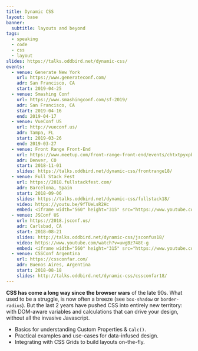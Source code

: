```yaml
---
title: Dynamic CSS
layout: base
banner:
  subtitle: layouts and beyond
tags:
  - speaking
  - code
  - css
  - layout
slides: https://talks.oddbird.net/dynamic-css/
events:
  - venue: Generate New York
    url: https://www.generateconf.com/
    adr: San Francisco, CA
    start: 2019-04-25
  - venue: Smashing Conf
    url: https://www.smashingconf.com/sf-2019/
    adr: San Francisco, CA
    start: 2019-04-16
    end: 2019-04-17
  - venue: VueConf US
    url: http://vueconf.us/
    adr: Tampa, FL
    start: 2019-03-26
    end: 2019-03-27
  - venue: Front Range Front-End
    url: https://www.meetup.com/front-range-front-end/events/chtxtpyxpbcb/
    adr: Denver, CO
    start: 2018-11-01
    slides: https://talks.oddbird.net/dynamic-css/frontrange18/
  - venue: Full Stack Fest
    url: https://2018.fullstackfest.com/
    adr: Barcelona, Spain
    start: 2018-09-06
    slides: https://talks.oddbird.net/dynamic-css/fullstack18/
    video: https://youtu.be/9fTUeLsR2Hc
    embed: <iframe width="560" height="315" src="https://www.youtube.com/embed/9fTUeLsR2Hc" frameborder="0" allowfullscreen></iframe>
  - venue: JSConf US
    url: https://2018.jsconf.us/
    adr: Carlsbad, CA
    start: 2018-08-21
    slides: http://talks.oddbird.net/dynamic-css/jsconfus18/
    video: https://www.youtube.com/watch?v=uwgBz748t-g
    embed: <iframe width="560" height="315" src="https://www.youtube.com/embed/uwgBz748t-g" frameborder="0" allowfullscreen></iframe>
  - venue: CSSConf Argentina
    url: https://cssconfar.com/
    adr: Buenos Aires, Argentina
    start: 2018-08-18
    slides: http://talks.oddbird.net/dynamic-css/cssconfar18/
---
```


**CSS has come a long way since the browser wars** of the late 90s.
What used to be a struggle,
is now often a breeze (see `box-shadow` or `border-radius`).
But the last 2 years have pushed CSS into entirely new territory:
with DOM-aware variables
and calculations that can drive your design,
without all the invasive Javascript.

- Basics for understanding Custom Properties & `Calc()`.
- Practical examples and use-cases for data-infused design.
- Integrating with CSS Grids to build layouts on-the-fly.
